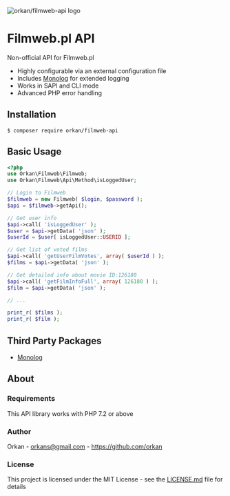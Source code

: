 ![orkan/filmweb-api logo](https://user-images.githubusercontent.com/129182/81475756-67fc3200-920e-11ea-88b6-fc740191d41f.png)

# Filmweb.pl API
Non-official API for Filmweb.pl

* Highly configurable via an external configuration file
* Includes [Monolog](https://github.com/Seldaek/monolog) for extended logging
* Works in SAPI and CLI mode
* Advanced PHP error handling

## Installation
`$ composer require orkan/filmweb-api`

## Basic Usage
```php
<?php
use Orkan\Filmweb\Filmweb;
use Orkan\Filmweb\Api\Method\isLoggedUser;

// Login to Filmweb
$filmweb = new Filmweb( $login, $password );
$api = $filmweb->getApi();

// Get user info
$api->call( 'isLoggedUser' );
$user = $api->getData( 'json' );
$userId = $user[ isLoggedUser::USERID ];

// Get list of voted films
$api->call( 'getUserFilmVotes', array( $userId ) );
$films = $api->getData( 'json' );

// Get detailed info about movie ID:126180
$api->call( 'getFilmInfoFull', array( 126180 ) );
$film = $api->getData( 'json' );

// ...

print_r( $films );
print_r( $film );
```

## Third Party Packages
* [Monolog](https://github.com/Seldaek/monolog)

## About
### Requirements
This API library works with PHP 7.2 or above

### Author
Orkan - orkans@gmail.com - https://github.com/orkan

### License
This project is licensed under the MIT License - see the [LICENSE.md](LICENSE.md) file for details
